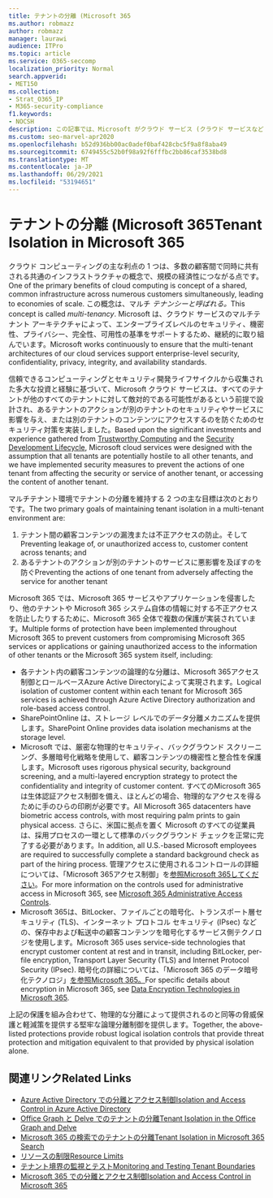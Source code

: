```yaml
---
title: テナントの分離 (Microsoft 365
ms.author: robmazz
author: robmazz
manager: laurawi
audience: ITPro
ms.topic: article
ms.service: O365-seccomp
localization_priority: Normal
search.appverid:
- MET150
ms.collection:
- Strat_O365_IP
- M365-security-compliance
f1.keywords:
- NOCSH
description: この記事では、Microsoft がクラウド サービス (クラウド サービスなど) でテナントの分離を強制する方法の概要をMicrosoft 365。
ms.custom: seo-marvel-apr2020
ms.openlocfilehash: b52d936bb00ac0adef0baf428cbc5f9a8f8aba49
ms.sourcegitcommit: 6749455c52b0f98a92f6fffbc2bb86caf3538bd8
ms.translationtype: MT
ms.contentlocale: ja-JP
ms.lasthandoff: 06/29/2021
ms.locfileid: "53194651"
---
```

# <a name="tenant-isolation-in-microsoft-365"></a><span data-ttu-id="34e3b-103">テナントの分離 (Microsoft 365</span><span class="sxs-lookup"><span data-stu-id="34e3b-103">Tenant Isolation in Microsoft 365</span></span>

<span data-ttu-id="34e3b-104">クラウド コンピューティングの主な利点の 1 つは、多数の顧客間で同時に共有される共通のインフラストラクチャの概念で、規模の経済性につながる点です。</span><span class="sxs-lookup"><span data-stu-id="34e3b-104">One of the primary benefits of cloud computing is concept of a shared, common infrastructure across numerous customers simultaneously, leading to economies of scale.</span></span> <span data-ttu-id="34e3b-105">この概念は、マルチ *テナンシーと呼ばれる。*</span><span class="sxs-lookup"><span data-stu-id="34e3b-105">This concept is called *multi-tenancy*.</span></span> <span data-ttu-id="34e3b-106">Microsoft は、クラウド サービスのマルチテナント アーキテクチャによって、エンタープライズレベルのセキュリティ、機密性、プライバシー、完全性、可用性の基準をサポートするため、継続的に取り組んでいます。</span><span class="sxs-lookup"><span data-stu-id="34e3b-106">Microsoft works continuously to ensure that the multi-tenant architectures of our cloud services support enterprise-level security, confidentiality, privacy, integrity, and availability standards.</span></span>

<span data-ttu-id="34e3b-107">信頼できるコンピューティングとセキュリティ開発ライフサイクルから収集された多[](https://www.microsoft.com/trust-center)大な投資と経験に[](https://www.microsoft.com/securityengineering/sdl/)基づいて、Microsoft クラウド サービスは、すべてのテナントが他のすべてのテナントに対して敵対的である可能性があるという前提で設計され、あるテナントのアクションが別のテナントのセキュリティやサービスに影響を与え、または別のテナントのコンテンツにアクセスするのを防ぐためのセキュリティ対策を実装しました。</span><span class="sxs-lookup"><span data-stu-id="34e3b-107">Based upon the significant investments and experience gathered from [Trustworthy Computing](https://www.microsoft.com/trust-center) and the [Security Development Lifecycle](https://www.microsoft.com/securityengineering/sdl/), Microsoft cloud services were designed with the assumption that all tenants are potentially hostile to all other tenants, and we have implemented security measures to prevent the actions of one tenant from affecting the security or service of another tenant, or accessing the content of another tenant.</span></span>

<span data-ttu-id="34e3b-108">マルチテナント環境でテナントの分離を維持する 2 つの主な目標は次のとおりです。</span><span class="sxs-lookup"><span data-stu-id="34e3b-108">The two primary goals of maintaining tenant isolation in a multi-tenant environment are:</span></span>

1.    <span data-ttu-id="34e3b-109">テナント間の顧客コンテンツの漏洩または不正アクセスの防止。そして</span><span class="sxs-lookup"><span data-stu-id="34e3b-109">Preventing leakage of, or unauthorized access to, customer content across tenants; and</span></span>
2.    <span data-ttu-id="34e3b-110">あるテナントのアクションが別のテナントのサービスに悪影響を及ぼすのを防ぐ</span><span class="sxs-lookup"><span data-stu-id="34e3b-110">Preventing the actions of one tenant from adversely affecting the service for another tenant</span></span>

<span data-ttu-id="34e3b-111">Microsoft 365 では、Microsoft 365 サービスやアプリケーションを侵害したり、他のテナントや Microsoft 365 システム自体の情報に対する不正アクセスを防止したりするために、Microsoft 365 全体で複数の保護が実装されています。</span><span class="sxs-lookup"><span data-stu-id="34e3b-111">Multiple forms of protection have been implemented throughout Microsoft 365 to prevent customers from compromising Microsoft 365 services or applications or gaining unauthorized access to the information of other tenants or the Microsoft 365 system itself, including:</span></span>

- <span data-ttu-id="34e3b-112">各テナント内の顧客コンテンツの論理的な分離は、Microsoft 365アクセス制御とロールベースAzure Active Directoryによって実現されます。</span><span class="sxs-lookup"><span data-stu-id="34e3b-112">Logical isolation of customer content within each tenant for Microsoft 365 services is achieved through Azure Active Directory authorization and role-based access control.</span></span>
- <span data-ttu-id="34e3b-113">SharePointOnline は、ストレージ レベルでのデータ分離メカニズムを提供します。</span><span class="sxs-lookup"><span data-stu-id="34e3b-113">SharePoint Online provides data isolation mechanisms at the storage level.</span></span>
- <span data-ttu-id="34e3b-114">Microsoft では、厳密な物理的セキュリティ、バックグラウンド スクリーニング、多層暗号化戦略を使用して、顧客コンテンツの機密性と整合性を保護します。</span><span class="sxs-lookup"><span data-stu-id="34e3b-114">Microsoft uses rigorous physical security, background screening, and a multi-layered encryption strategy to protect the confidentiality and integrity of customer content.</span></span> <span data-ttu-id="34e3b-115">すべてのMicrosoft 365は生体認証アクセス制御を備え、ほとんどの場合、物理的なアクセスを得るために手のひらの印刷が必要です。</span><span class="sxs-lookup"><span data-stu-id="34e3b-115">All Microsoft 365 datacenters have biometric access controls, with most requiring palm prints to gain physical access.</span></span> <span data-ttu-id="34e3b-116">さらに、米国に拠点を置く Microsoft のすべての従業員は、採用プロセスの一環として標準のバックグラウンド チェックを正常に完了する必要があります。</span><span class="sxs-lookup"><span data-stu-id="34e3b-116">In addition, all U.S.-based Microsoft employees are required to successfully complete a standard background check as part of the hiring process.</span></span> <span data-ttu-id="34e3b-117">管理アクセスに使用されるコントロールの詳細については、「Microsoft 365アクセス制御」を[参照Microsoft 365してください](/compliance/assurance/assurance-administrative-access-controls-overview)。</span><span class="sxs-lookup"><span data-stu-id="34e3b-117">For more information on the controls used for administrative access in Microsoft 365, see [Microsoft 365 Administrative Access Controls](/compliance/assurance/assurance-administrative-access-controls-overview).</span></span>
- <span data-ttu-id="34e3b-118">Microsoft 365は、BitLocker、ファイルごとの暗号化、トランスポート層セキュリティ (TLS)、インターネット プロトコル セキュリティ (IPsec) などの、保存中および転送中の顧客コンテンツを暗号化するサービス側テクノロジを使用します。</span><span class="sxs-lookup"><span data-stu-id="34e3b-118">Microsoft 365 uses service-side technologies that encrypt customer content at rest and in transit, including BitLocker, per-file encryption, Transport Layer Security (TLS) and Internet Protocol Security (IPsec).</span></span> <span data-ttu-id="34e3b-119">暗号化の詳細については、「Microsoft 365 のデータ暗号化テクノロジ」[を参照Microsoft 365。](../compliance/office-365-encryption-in-the-microsoft-cloud-overview.md)</span><span class="sxs-lookup"><span data-stu-id="34e3b-119">For specific details about encryption in Microsoft 365, see [Data Encryption Technologies in Microsoft 365](../compliance/office-365-encryption-in-the-microsoft-cloud-overview.md).</span></span>

<span data-ttu-id="34e3b-120">上記の保護を組み合わせて、物理的な分離によって提供されるのと同等の脅威保護と軽減策を提供する堅牢な論理分離制御を提供します。</span><span class="sxs-lookup"><span data-stu-id="34e3b-120">Together, the above-listed protections provide robust logical isolation controls that provide threat protection and mitigation equivalent to that provided by physical isolation alone.</span></span>

## <a name="related-links"></a><span data-ttu-id="34e3b-121">関連リンク</span><span class="sxs-lookup"><span data-stu-id="34e3b-121">Related Links</span></span>

- [<span data-ttu-id="34e3b-122">Azure Active Directory での分離とアクセス制御</span><span class="sxs-lookup"><span data-stu-id="34e3b-122">Isolation and Access Control in Azure Active Directory</span></span>](microsoft-365-isolation-in-azure-active-directory.md)
- [<span data-ttu-id="34e3b-123">Office Graph と Delve でのテナントの分離</span><span class="sxs-lookup"><span data-stu-id="34e3b-123">Tenant Isolation in the Office Graph and Delve</span></span>](microsoft-365-isolation-in-graph-and-delve.md)
- [<span data-ttu-id="34e3b-124">Microsoft 365 の検索でのテナントの分離</span><span class="sxs-lookup"><span data-stu-id="34e3b-124">Tenant Isolation in Microsoft 365 Search</span></span>](microsoft-365-isolation-in-microsoft-365-search.md)
- [<span data-ttu-id="34e3b-125">リソースの制限</span><span class="sxs-lookup"><span data-stu-id="34e3b-125">Resource Limits</span></span>](/compliance/assurance/assurance-resource-limits)
- [<span data-ttu-id="34e3b-126">テナント境界の監視とテスト</span><span class="sxs-lookup"><span data-stu-id="34e3b-126">Monitoring and Testing Tenant Boundaries</span></span>](/compliance/assurance/assurance-monitoring-and-testing)
- [<span data-ttu-id="34e3b-127">Microsoft 365 での分離とアクセス制御</span><span class="sxs-lookup"><span data-stu-id="34e3b-127">Isolation and Access Control in Microsoft 365</span></span>](microsoft-365-isolation-in-microsoft-365.md)